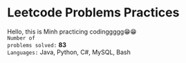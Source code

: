 # Leetcode Problems Practices

Hello, this is Minh practicing codinggggg😁😁
<br/>
<code>Number of problems solved:</code> **83**
<br/>
<code>Languages:</code> Java, Python, C#, MySQL, Bash

 